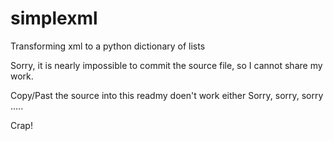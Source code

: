 simplexml
=========

Transforming xml to a python dictionary of lists

Sorry, it is nearly impossible to commit the source file, so I cannot share my work.

Copy/Past the source into this readmy doen't work either Sorry, sorry, sorry .....

Crap!
